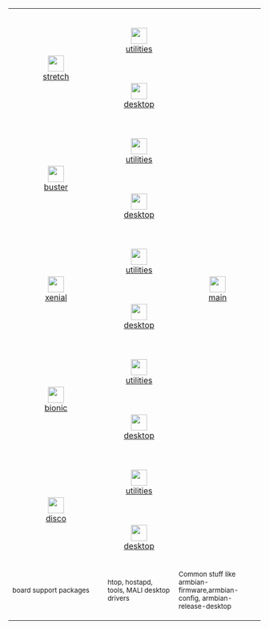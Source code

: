 <table width="642" cellpadding="4" cellspacing="0" style="page-break-before: always">
	<col width="311">
	<col width="205">
	<col width="100">
	<tr>
		<td align="center" rowspan="2" width="311" valign="center">
			<p><br><a href="debs/stretch"><img src="https://dl.armbian.com/_h5ai/public/images/themes/comity/cloud-upload-1.png" name="Upload" align="bottom" width="32" height="32" border="0"/></a>
			<br><a href="debs/stretch">stretch</a></p>
		</td>
		<td align="center" width="205" valign="center">
			<p><br><a href="debs/extra/stretch-utils"><img src="https://dl.armbian.com/_h5ai/public/images/themes/comity/cloud-upload-1.png" name="Upload" align="bottom" width="32" height="32" border="0"/></a>
			<br><a href="debs/extra/stretch-utils">utilities</a></p>
		</td>
		<td align="center" rowspan="10" width="200">
			<p><br><a href="debs/"><img src="https://dl.armbian.com/_h5ai/public/images/themes/comity/cloud-upload-1.png" name="Upload" align="bottom" width="32" height="32" border="0"/></a>
			<br><a href="debs/">main</a></p>
		</td>
	</tr>
	<tr>
		<td align="center" width="205" valign="center">
			<p><br><a href="debs/extra/stretch-desktop"><img src="https://dl.armbian.com/_h5ai/public/images/themes/comity/cloud-upload-1.png" name="Upload" align="bottom" width="32" height="32" border="0"/></a>
			<br><a href="debs/extra/stretch-desktop">desktop</a></p>
		</td>
	</tr>
	<tr>
		<td align="center" rowspan="2" width="311" valign="center">
			<p><br><a href="debs/buster"><img src="https://dl.armbian.com/_h5ai/public/images/themes/comity/cloud-upload-1.png" name="Upload" align="bottom" width="32" height="32" border="0"/></a>
			<br><a href="debs/buster">buster</a></p>
		</td>
		<td align="center" width="205" valign="center">
			<p><br><a href="debs/extra/buster-utils"><img src="https://dl.armbian.com/_h5ai/public/images/themes/comity/cloud-upload-1.png" name="Upload" align="bottom" width="32" height="32" border="0"/></a>
			<br><a href="debs/extra/buster-utils">utilities</a></p>
		</td>
	</tr>
	<tr>
		<td align="center" width="205" valign="center">
			<p><br><a href="debs/extra/buster-desktop"><img src="https://dl.armbian.com/_h5ai/public/images/themes/comity/cloud-upload-1.png" name="Upload" align="bottom" width="32" height="32" border="0"/></a>
			<br><a href="debs/extra/buster-desktop">desktop</a></p>
		</td>
	</tr>
	<tr>
		<td align="center" rowspan="2" width="311" valign="center">
			<p><br><a href="debs/xenial"><img src="https://dl.armbian.com/_h5ai/public/images/themes/comity/cloud-upload-1.png" name="Upload" align="bottom" width="32" height="32" border="0"/></a>
			<br><a href="debs/xenial">xenial</a></p>
		</td>
		<td align="center" width="205" valign="center">
			<p><br><a href="debs/extra/xenial-utils"><img src="https://dl.armbian.com/_h5ai/public/images/themes/comity/cloud-upload-1.png" name="Upload" align="bottom" width="32" height="32" border="0"/></a>
			<br><a href="debs/extra/xenial-utils">utilities</a></p>
		</td>
	</tr>
	<tr>
		<td align="center" width="205" valign="center">
			<p><br><a href="debs/extra/xenial-desktop"><img src="https://dl.armbian.com/_h5ai/public/images/themes/comity/cloud-upload-1.png" name="Upload" align="bottom" width="32" height="32" border="0"/></a>
			<br><a href="debs/extra/xenial-desktop">desktop</a></p>
		</td>
	</tr>
	<tr>
		<td align="center" rowspan="2" width="311" valign="center">
			<p><br><a href="debs/bionic"><img src="https://dl.armbian.com/_h5ai/public/images/themes/comity/cloud-upload-1.png" name="Upload" align="bottom" width="32" height="32" border="0"/></a>
			<br><a href="debs/bionic">bionic</a></p>
		</td>
		<td align="center" width="205" valign="center">
			<p><br><a href="debs/extra/bionic-utils"><img src="https://dl.armbian.com/_h5ai/public/images/themes/comity/cloud-upload-1.png" name="Upload" align="bottom" width="32" height="32" border="0"/></a>
			<br><a href="debs/extra/bionic-utils">utilities</a></p>
		</td>
	</tr>
	<tr>
		<td align="center" width="205" valign="center">
			<p><br><a href="debs/extra/bionic-desktop"><img src="https://dl.armbian.com/_h5ai/public/images/themes/comity/cloud-upload-1.png" name="Upload" align="bottom" width="32" height="32" border="0"/></a>
			<br><a href="debs/extra/bionic-desktop">desktop</a></p>
		</td>
	</tr>
	<tr>
		<td align="center" rowspan="2" width="311" valign="center">
			<p><br><a href="debs/disco"><img src="https://dl.armbian.com/_h5ai/public/images/themes/comity/cloud-upload-1.png" name="Upload" align="bottom" width="32" height="32" border="0"/></a>
			<br><a href="debs/disco">disco</a></p>
		</td>
		<td align="center" width="205" valign="center">
			<p><br><a href="debs/extra/disco-utils"><img src="https://dl.armbian.com/_h5ai/public/images/themes/comity/cloud-upload-1.png" name="Upload" align="bottom" width="32" height="32" border="0"/></a>
			<br><a href="debs/extra/disco-utils">utilities</a></p>
		</td>
	</tr>
	<tr>
		<td align="center" width="205" valign="center">
			<p><br><a href="debs/extra/disco-desktop"><img src="https://dl.armbian.com/_h5ai/public/images/themes/comity/cloud-upload-1.png" name="Upload" align="bottom" width="32" height="32" border="0"/></a>
			<br><a href="debs/extra/disco-desktop">desktop</a></p>
		</td>
	</tr>
	<tr>
		<td width="311" valign="center">
			<p><sup>board support packages</sub></p>
		</td>
		<td width="205" valign="center">
			<p><sub>htop, hostapd, tools, MALI desktop drivers</sub></p>
		</td>
		<td width="100" valign="center">
			<p><sub>Common stuff like armbian-firmware,armbian-config, armbian-release-desktop</sub></p>
		</td>
	</tr>
</table>
<p style="margin-bottom: 0cm; line-height: 100%"><br/>

</p>
</body>
</html>
